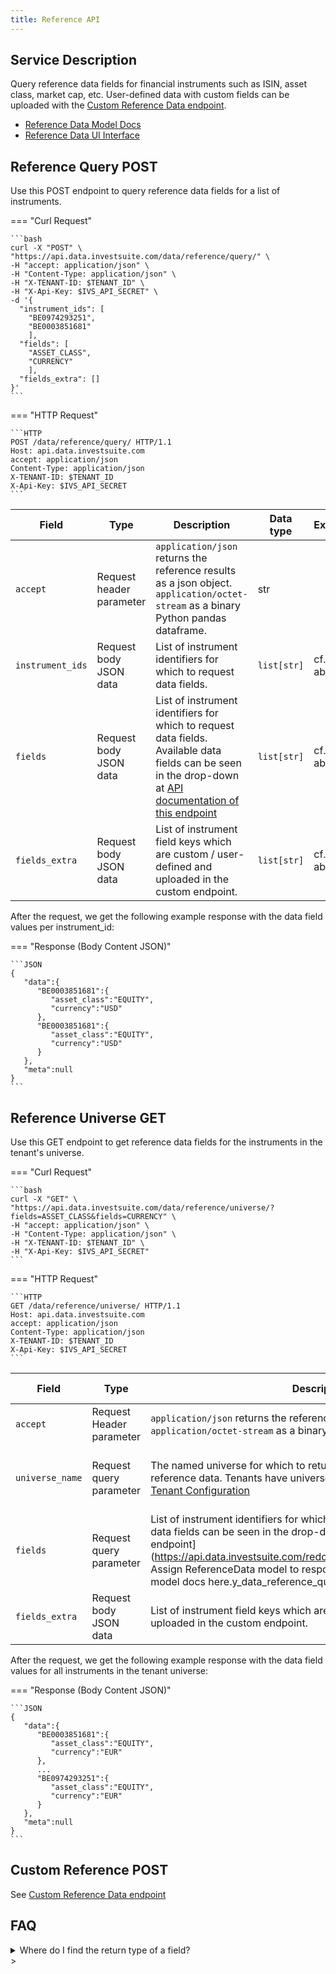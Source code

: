 ```yaml
---
title: Reference API
---
```


## Service Description

Query reference data fields for financial instruments such as ISIN, asset class, market cap, etc.
User-defined data with custom fields can be uploaded with the [Custom Reference Data endpoint](../insight-apis/custom_data.md).

- [Reference Data Model Docs](https://api.data.investsuite.com/redoc#operation/reference_query_data_reference_query__post)
- [Reference Data UI Interface](https://api.data.investsuite.com/docs#/Financial%20Data/reference_query_data_reference_query__post)

## Reference Query POST
Use this POST endpoint to query reference data fields for a list of instruments.

=== "Curl Request"

    ```bash
    curl -X "POST" \
    "https://api.data.investsuite.com/data/reference/query/" \
    -H "accept: application/json" \
    -H "Content-Type: application/json" \
    -H "X-TENANT-ID: $TENANT_ID" \
    -H "X-Api-Key: $IVS_API_SECRET" \
    -d '{
      "instrument_ids": [
        "BE0974293251",
        "BE0003851681"
        ],
      "fields": [
        "ASSET_CLASS",
        "CURRENCY"
        ],
      "fields_extra": []
    }'
    ```

=== "HTTP Request"

    ```HTTP
    POST /data/reference/query/ HTTP/1.1
    Host: api.data.investsuite.com
    accept: application/json
    Content-Type: application/json
    X-TENANT-ID: $TENANT_ID
    X-Api-Key: $IVS_API_SECRET
    ```

Field | Type | Description | Data type | Example | Required
----- | ---- | ----------- | --------- | ------- | --------
`accept` | Request header parameter | `application/json` returns the reference results as a json object. `application/octet-stream` as a binary Python pandas dataframe. | str |  | Yes, default `application/json`
`instrument_ids` | Request body JSON data | List of instrument identifiers for which to request data fields. | `list[str]` | cf. above | Yes
`fields` | Request body JSON data | List of instrument identifiers for which to request data fields. Available data fields can be seen in the drop-down at [API documentation of this endpoint](https://api.data.investsuite.com/redoc#operation/reference_query_data_reference_query__post)| `list[str]` | cf. above | Yes
`fields_extra` | Request body JSON data | List of instrument field keys which are custom / user-defined and uploaded in the custom endpoint. | `list[str]` | cf. above | Yes

After the request, we get the following example response with the data field values per instrument_id:

=== "Response (Body Content JSON)"

    ```JSON
    {
       "data":{
          "BE0003851681":{
             "asset_class":"EQUITY",
             "currency":"USD"
          },
          "BE0003851681":{
             "asset_class":"EQUITY",
             "currency":"USD"
          }
       },
       "meta":null
    }
    ```

## Reference Universe GET
Use this GET endpoint to get reference data fields for the instruments in the tenant's universe.

=== "Curl Request"

    ```bash
    curl -X "GET" \
    "https://api.data.investsuite.com/data/reference/universe/?fields=ASSET_CLASS&fields=CURRENCY" \
    -H "accept: application/json" \
    -H "Content-Type: application/json" \
    -H "X-TENANT-ID: $TENANT_ID" \
    -H "X-Api-Key: $IVS_API_SECRET"
    ```

=== "HTTP Request"

    ```HTTP
    GET /data/reference/universe/ HTTP/1.1
    Host: api.data.investsuite.com
    accept: application/json
    Content-Type: application/json
    X-TENANT-ID: $TENANT_ID
    X-Api-Key: $IVS_API_SECRET
    ```

Field | Type | Description | Data type | Example | Required
----- | ---- | ----------- | --------- | ------- | --------
`accept` | Request Header parameter | `application/json` returns the reference results as a json object. `application/octet-stream` as a binary Python pandas dataframe. | str |  | Yes, default `application/json`
`universe_name` | Request query parameter | The named universe for which to return that universe instruments' reference data. Tenants have universes for different use-cases, cf. [Tenant Configuration](../insight-apis/tenant_config.md) | `str` | `ROBO` | No, default returns union set of instruments of all universes of the tenant.
`fields` | Request query parameter | List of instrument identifiers for which to request data fields. Available data fields can be seen in the drop-down at [API documentation of this endpoint](https://api.data.investsuite.com/redoc#operation/reference_querTODO: Assign ReferenceData model to response output so I can link redoc model docs here.y_data_reference_query__post)| `list[str]` | cf. above | Yes
`fields_extra` | Request body JSON data | List of instrument field keys which are custom / user-defined and uploaded in the custom endpoint. | `list[str]` | cf. above | Yes

After the request, we get the following example response with the data field values for all instruments in the tenant universe:

=== "Response (Body Content JSON)"

    ```JSON
    {
       "data":{
          "BE0003851681":{
             "asset_class":"EQUITY",
             "currency":"EUR"
          },
          ...
          "BE0974293251":{
             "asset_class":"EQUITY",
             "currency":"EUR"
          }
       },
       "meta":null
    }
    ```

## Custom Reference POST
See [Custom Reference Data endpoint](../insight-apis/custom_data.md)


## FAQ
<details>
<summary>Where do I find the return type of a field?</summary>
TODO: Assign ReferenceData model to response output so I can link redoc model docs here.
</details>
>
